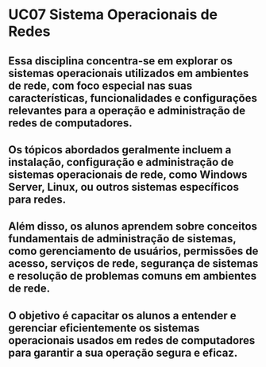 # UC07 Sistema Operacionais de Redes
## Essa disciplina concentra-se em explorar os sistemas operacionais utilizados em ambientes de rede, com foco especial nas suas características, funcionalidades e configurações relevantes para a operação e administração de redes de computadores.
## Os tópicos abordados geralmente incluem a instalação, configuração e administração de sistemas operacionais de rede, como Windows Server, Linux, ou outros sistemas específicos para redes. 
## Além disso, os alunos aprendem sobre conceitos fundamentais de administração de sistemas, como gerenciamento de usuários, permissões de acesso, serviços de rede, segurança de sistemas e resolução de problemas comuns em ambientes de rede.
## O objetivo é capacitar os alunos a entender e gerenciar eficientemente os sistemas operacionais usados em redes de computadores para garantir a sua operação segura e eficaz.
